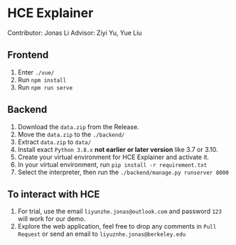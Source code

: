 # HCE Explainer
Contributor: Jonas Li
Advisor: Ziyi Yu, Yue Liu

## Frontend
1. Enter `./vue/`
2. Run `npm install`
3. Run `npm run serve`

## Backend
1. Download the `data.zip` from the Release.
2. Move the `data.zip` to the `./backend/`
3. Extract `data.zip` to `data/`
4. Install exact `Python 3.8.x` **not earlier or later version** like 3.7 or 3.10.
5. Create your virtual environment for HCE Explainer and activate it.
6. In your virtual environment, run `pip install -r requirement.txt`
7. Select the interpreter, then run the `./backend/manage.py runserver 8000`

## To interact with HCE
1. For trial, use the email `liyunzhe.jonas@outlook.com` and password `123` will work for our demo.
2. Explore the web application, feel free to drop any comments in `Pull Request` or send an email to `liyuznhe.jonas@berkeley.edu`